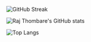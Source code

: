 <!-- ![](https://komarev.com/ghpvc/?username=Raj-Thombare&color=000000) -->

![GitHub Streak](https://github-readme-streak-stats.herokuapp.com/?user=Raj-Thombare&theme=radical&hide_border=true)

![Raj Thombare's GitHub stats](https://github-readme-stats.vercel.app/api?username=Raj-Thombare&show_icons=true&include_all_commits=true&count_private=true&theme=radical&hide_border=true)

![Top Langs](https://github-readme-stats.vercel.app/api/top-langs/?username=Raj-Thombare&langs_count=10&layout=compact&theme=radical&hide_border=true)
 
<!--  ![Wakatime stats](https://github-readme-stats.vercel.app/api/wakatime?username=rakaa&layout=compact&hide=Text&theme=radical&custom_title=Development%20in%20last%207%20days&hide_border=true) -->

